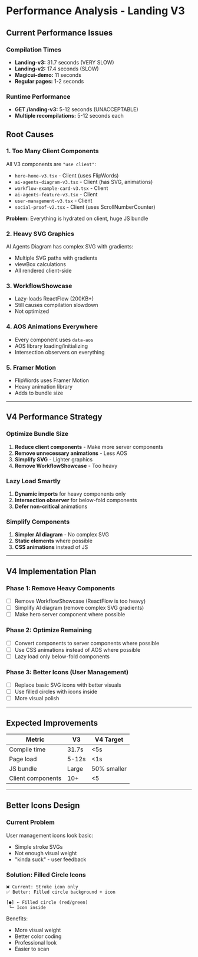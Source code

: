 # Performance Analysis - Landing V3

## Current Performance Issues

### Compilation Times
- **Landing-v3:** 31.7 seconds (VERY SLOW)
- **Landing-v2:** 17.4 seconds (SLOW)
- **Magicui-demo:** 11 seconds
- **Regular pages:** 1-2 seconds

### Runtime Performance
- **GET /landing-v3:** 5-12 seconds (UNACCEPTABLE)
- **Multiple recompilations:** 5-12 seconds each

## Root Causes

### 1. **Too Many Client Components**
All V3 components are `"use client"`:
- `hero-home-v3.tsx` - Client (uses FlipWords)
- `ai-agents-diagram-v3.tsx` - Client (has SVG, animations)
- `workflow-example-card-v3.tsx` - Client
- `ai-agents-feature-v3.tsx` - Client
- `user-management-v3.tsx` - Client
- `social-proof-v2.tsx` - Client (uses ScrollNumberCounter)

**Problem:** Everything is hydrated on client, huge JS bundle

###  2. **Heavy SVG Graphics**
AI Agents Diagram has complex SVG with gradients:
- Multiple SVG paths with gradients
- viewBox calculations
- All rendered client-side

### 3. **WorkflowShowcase**
- Lazy-loads ReactFlow (200KB+)
- Still causes compilation slowdown
- Not optimized

### 4. **AOS Animations Everywhere**
- Every component uses `data-aos`
- AOS library loading/initializing
- Intersection observers on everything

### 5. **Framer Motion**
- FlipWords uses Framer Motion
- Heavy animation library
- Adds to bundle size

---

## V4 Performance Strategy

### Optimize Bundle Size
1. **Reduce client components** - Make more server components
2. **Remove unnecessary animations** - Less AOS
3. **Simplify SVG** - Lighter graphics
4. **Remove WorkflowShowcase** - Too heavy

### Lazy Load Smartly
1. **Dynamic imports** for heavy components only
2. **Intersection observer** for below-fold components
3. **Defer non-critical** animations

### Simplify Components
1. **Simpler AI diagram** - No complex SVG
2. **Static elements** where possible
3. **CSS animations** instead of JS

---

## V4 Implementation Plan

### Phase 1: Remove Heavy Components
- [ ] Remove WorkflowShowcase (ReactFlow is too heavy)
- [ ] Simplify AI diagram (remove complex SVG gradients)
- [ ] Make hero server component where possible

### Phase 2: Optimize Remaining
- [ ] Convert components to server components where possible
- [ ] Use CSS animations instead of AOS where possible
- [ ] Lazy load only below-fold components

### Phase 3: Better Icons (User Management)
- [ ] Replace basic SVG icons with better visuals
- [ ] Use filled circles with icons inside
- [ ] More visual polish

---

## Expected Improvements

| Metric | V3 | V4 Target |
|--------|-----|-----------|
| Compile time | 31.7s | <5s |
| Page load | 5-12s | <1s |
| JS bundle | Large | 50% smaller |
| Client components | 10+ | <5 |

---

## Better Icons Design

### Current Problem
User management icons look basic:
- Simple stroke SVGs
- Not enough visual weight
- "kinda suck" - user feedback

### Solution: Filled Circle Icons
```
❌ Current: Stroke icon only
✅ Better: Filled circle background + icon

[●] ← Filled circle (red/green)
 └─ Icon inside
```

Benefits:
- More visual weight
- Better color coding
- Professional look
- Easier to scan
